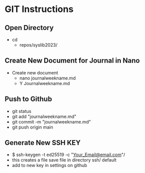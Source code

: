 # GIT Instructions

## Open Directory
- cd
  - repos/syslib2023/

## Create New Document for Journal in Nano

- Create new document
  - nano journalweekname.md
  - Y Journalweekname.md

## Push to Github
- git status
- git add "journalweekname.md"
- git commit -m "journalweekname.md"
- git push origin main



## Generate New SSH KEY

- $ ssh-keygen -t ed25519 -c "Your_Email@email.com"/ 
- this creates a file save file in directory ssh/ default
- add to new key in settings on github
